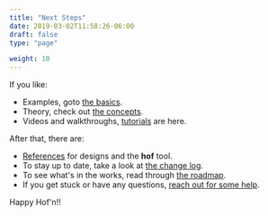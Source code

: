 ```yaml
---
title: "Next Steps"
date: 2019-03-02T11:58:26-06:00
draft: false
type: "page"

weight: 10
---
```


If you like:

- Examples, goto [the basics](/basics).
- Theory, check out [the concepts](/concepts).
- Videos and walkthroughs, [tutorials](/tutorials) are here.

After that, there are:

- [References](/reference) for designs and the __hof__ tool.
- To stay up to date, take a look at [the change log](/changelog).
- To see what's in the works, read through [the roadmap](/roadmap).
- If you get stuck or have any questions, [reach out for some help](/getting-help).

Happy Hof'n!!
